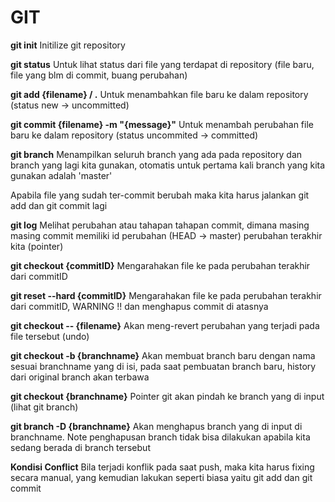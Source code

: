 # GIT
<b>git init</b>
Initilize git repository

<b>git status</b>
Untuk lihat status dari file yang terdapat di repository (file baru, file yang blm di commit, buang perubahan)

<b>git add {filename} / .</b>
Untuk menambahkan file baru ke dalam repository (status new -> uncommitted)

<b> git commit {filename} -m "{message}"</b>
Untuk menambah perubahan file baru ke dalam repository (status uncommited -> committed)

<b>git branch</b>
Menampilkan seluruh branch yang ada pada repository dan branch yang lagi kita gunakan, otomatis untuk pertama kali branch yang kita gunakan adalah 'master'

Apabila file yang sudah ter-commit berubah maka kita harus jalankan git add dan git commit lagi

<b>git log</b>
Melihat perubahan atau tahapan tahapan commit, dimana masing masing commit memiliki id perubahan
(HEAD -> master) perubahan terakhir kita (pointer)

<b>git checkout {commitID}</b>
Mengarahakan file ke pada perubahan terakhir dari commitID

<b>git reset --hard {commitID}</b>
Mengarahakan file ke pada perubahan terakhir dari commitID, WARNING !! dan menghapus commit di atasnya

<b>git checkout -- {filename}</b>
Akan meng-revert perubahan yang terjadi pada file tersebut (undo)

<b>git checkout -b {branchname}</b>
Akan membuat branch baru dengan nama sesuai branchname yang di isi, pada saat pembuatan branch baru, history dari original branch akan terbawa

<b>git checkout {branchname}</b>
Pointer git akan pindah ke branch yang di input (lihat git branch)

<b>git branch -D {branchname}</b>
Akan menghapus branch yang di input di branchname. Note penghapusan branch tidak bisa dilakukan apabila kita sedang berada di branch tersebut

<b>Kondisi Conflict</b>
Bila terjadi konflik pada saat push, maka kita harus fixing secara manual, yang kemudian lakukan seperti biasa yaitu git add dan git commit
